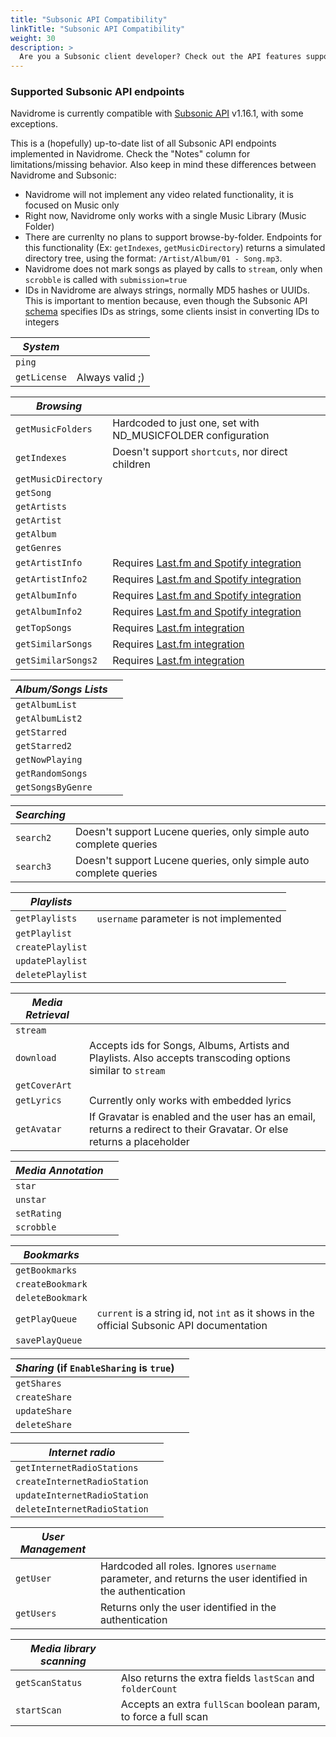 ```yaml
---
title: "Subsonic API Compatibility"
linkTitle: "Subsonic API Compatibility"
weight: 30
description: >
  Are you a Subsonic client developer? Check out the API features supported by Navidrome
---
```


###  Supported Subsonic API endpoints

Navidrome is currently compatible with [Subsonic API](http://www.subsonic.org/pages/api.jsp) 
v1.16.1, with some exceptions.

This is a (hopefully) up-to-date list of all Subsonic API endpoints implemented in Navidrome. 
Check the "Notes" column for limitations/missing behavior. Also keep in mind these differences 
between Navidrome and Subsonic:
* Navidrome will not implement any video related functionality, it is focused on Music only
* Right now, Navidrome only works with a single Music Library (Music Folder)
* There are currenlty no plans to support browse-by-folder. Endpoints for this functionality (Ex: `getIndexes`, `getMusicDirectory`)
  returns a simulated directory tree, using the format: `/Artist/Album/01 - Song.mp3`.
* Navidrome does not mark songs as played by calls to `stream`, only when 
 `scrobble` is called with `submission=true`
* IDs in Navidrome are always strings, normally MD5 hashes or UUIDs. This is important to 
  mention because, even though the Subsonic API 
  [schema](http://www.subsonic.org/pages/inc/api/schema/subsonic-rest-api-1.16.1.xsd) 
  specifies IDs as strings, some clients insist in converting IDs to integers



| _System_     |                 |
|--------------|-----------------|
| `ping`       |                 |
| `getLicense` | Always valid ;) |    

| _Browsing_          |                                                                                |
|---------------------|--------------------------------------------------------------------------------|
| `getMusicFolders`   | Hardcoded to just one, set with ND_MUSICFOLDER configuration                   |
| `getIndexes`        | Doesn't support `shortcuts`, nor direct children                               |
| `getMusicDirectory` |                                                                                |
| `getSong`           |                                                                                |
| `getArtists`        |                                                                                |
| `getArtist`         |                                                                                |
| `getAlbum`          |                                                                                |
| `getGenres`         |                                                                                |
| `getArtistInfo`     | Requires [Last.fm and Spotify integration](/docs/usage/external-integrations/) |
| `getArtistInfo2`    | Requires [Last.fm and Spotify integration](/docs/usage/external-integrations/) |
| `getAlbumInfo`      | Requires [Last.fm and Spotify integration](/docs/usage/external-integrations/) |
| `getAlbumInfo2`     | Requires [Last.fm and Spotify integration](/docs/usage/external-integrations/) |
| `getTopSongs`       | Requires [Last.fm integration](/docs/usage/external-integrations/)             |
| `getSimilarSongs`   | Requires [Last.fm integration](/docs/usage/external-integrations/)             |
| `getSimilarSongs2`  | Requires [Last.fm integration](/docs/usage/external-integrations/)             |

| _Album/Songs Lists_ |     |
|---------------------|-----|
| `getAlbumList`      |     |
| `getAlbumList2`     |     |
| `getStarred`        |     |
| `getStarred2`       |     |
| `getNowPlaying`     |     |
| `getRandomSongs`    |     |
| `getSongsByGenre`   |     |

| _Searching_   |                                                                   |
|---------------|-------------------------------------------------------------------|
| `search2`     | Doesn't support Lucene queries, only simple auto complete queries |
| `search3`     | Doesn't support Lucene queries, only simple auto complete queries |

| _Playlists_              |                                         |
|--------------------------|-----------------------------------------|
| `getPlaylists`           | `username` parameter is not implemented |
| `getPlaylist`            |                                         |
| `createPlaylist`         |                                         |
| `updatePlaylist`         |                                         |
| `deletePlaylist`         |                                         |

| _Media Retrieval_      |                                                                                                                       |
|------------------------|-----------------------------------------------------------------------------------------------------------------------|
| `stream`               |                                                                                                                       |
| `download`             | Accepts ids for Songs, Albums, Artists and Playlists. Also accepts transcoding options similar to `stream`            |
| `getCoverArt`          |                                                                                                                       |
| `getLyrics`            | Currently only works with embedded lyrics                                                                             |
| `getAvatar`            | If Gravatar is enabled and the user has an email, returns a redirect to their Gravatar. Or else returns a placeholder |

| _Media Annotation_ |     |
|--------------------|-----|
| `star`             |     |
| `unstar`           |     |
| `setRating`        |     |
| `scrobble`         |     |

| _Bookmarks_            |                                                                                            |
|------------------------|--------------------------------------------------------------------------------------------|
| `getBookmarks`         |                                                                                            |
| `createBookmark`       |                                                                                            |
| `deleteBookmark`       |                                                                                            |
| `getPlayQueue`         | `current` is a string id, not `int` as it shows in the official Subsonic API documentation |
| `savePlayQueue`        |                                                                                            |

| _Sharing_ (if `EnableSharing` is `true`) |     |
|------------------------------------------|-----|
| `getShares`                              |     |
| `createShare`                            |     |
| `updateShare`                            |     |
| `deleteShare`                            |     |

| _Internet radio_             |     |
|------------------------------|-----|
| `getInternetRadioStations`   |     |
| `createInternetRadioStation` |     |
| `updateInternetRadioStation` |     |
| `deleteInternetRadioStation` |     |

| _User Management_        |                                                                                                          |
|--------------------------|----------------------------------------------------------------------------------------------------------|
| `getUser`                | Hardcoded all roles. Ignores `username` parameter, and returns the user identified in the authentication |
| `getUsers`               | Returns only the user identified in the authentication                                                   |

| _Media library scanning_ |                                                                 |
|--------------------------|-----------------------------------------------------------------|
| `getScanStatus`          | Also returns the extra fields `lastScan` and `folderCount`      |
| `startScan`              | Accepts an extra `fullScan` boolean param, to force a full scan |

